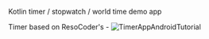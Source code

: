 Kotlin timer / stopwatch / world time demo app
  
  Timer based on ResoCoder's - ![TimerAppAndroidTutorial]("https://github.com/ResoCoder/TimerAppAndroidTutorial")    
